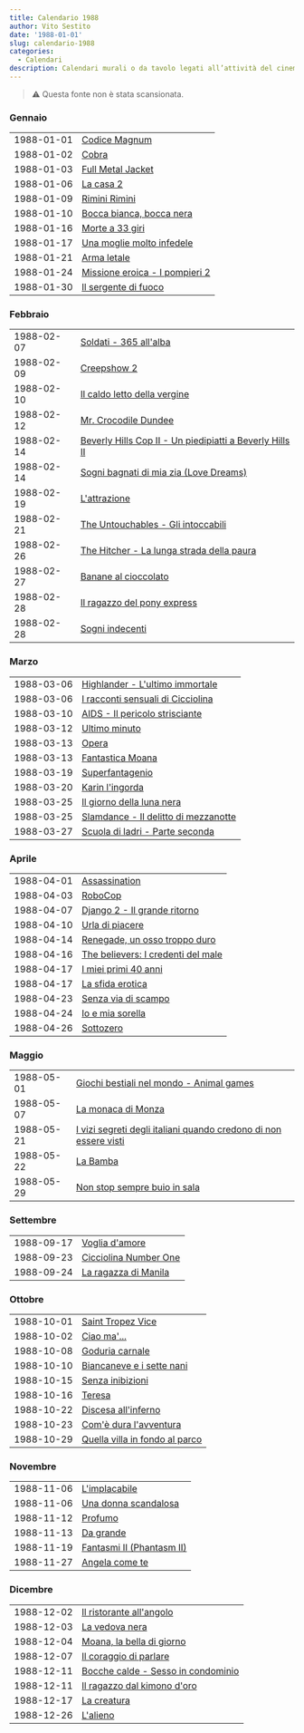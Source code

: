 ```yaml
---
title: Calendario 1988
author: Vito Sestito
date: '1988-01-01'
slug: calendario-1988
categories:
  - Calendari
description: Calendari murali o da tavolo legati all’attività del cinema. Indicano la data di proiezione e il titolo dei film, insieme agli incassi registrati.
---
```



> ⚠️ Questa fonte non è stata scansionata.





### Gennaio


|           |                               |
|:----------|:------------------------------|
|1988-01-01 |[Codice Magnum](https://www.imdb.com/title/tt0091828/)|
|1988-01-02 |[Cobra](https://www.imdb.com/title/tt0090859/)|
|1988-01-03 |[Full Metal Jacket](https://www.imdb.com/title/tt0093058/)|
|1988-01-06 |[La casa 2](https://www.imdb.com/title/tt0092991/)|
|1988-01-09 |[Rimini Rimini](https://www.imdb.com/title/tt0093864/)|
|1988-01-10 |[Bocca bianca, bocca nera](https://www.imdb.com/title/tt0092682/)|
|1988-01-16 |[Morte a 33 giri](https://www.imdb.com/title/tt0092112/)|
|1988-01-17 |[Una moglie molto infedele](https://www.imdb.com/title/tt0126453/)|
|1988-01-21 |[Arma letale](https://www.imdb.com/title/tt0093409/)|
|1988-01-24 |[Missione eroica - I pompieri 2](https://www.imdb.com/title/tt0126443/)|
|1988-01-30 |[Il sergente di fuoco](https://www.imdb.com/title/tt0092854/)|

### Febbraio


|           |                                                         |
|:----------|:--------------------------------------------------------|
|1988-02-07 |[Soldati - 365 all'alba](https://www.imdb.com/title/tt0094003/)|
|1988-02-09 |[Creepshow 2](https://www.imdb.com/title/tt0092796/)     |
|1988-02-10 |[Il caldo letto della vergine](https://www.imdb.com/title/tt15035936/)|
|1988-02-12 |[Mr. Crocodile Dundee](https://www.imdb.com/title/tt0090555/)|
|1988-02-14 |[Beverly Hills Cop II - Un piedipiatti a Beverly Hills II](https://www.imdb.com/title/tt0092644/)|
|1988-02-14 |[Sogni bagnati di mia zia (Love Dreams)](https://www.imdb.com/title/tt0195887/)|
|1988-02-19 |[L'attrazione](https://www.imdb.com/title/tt0092592/)    |
|1988-02-21 |[The Untouchables - Gli intoccabili](https://www.imdb.com/title/tt0094226/)|
|1988-02-26 |[The Hitcher - La lunga strada della paura](https://www.imdb.com/title/tt0091209/)|
|1988-02-27 |[Banane al cioccolato](https://www.imdb.com/title/tt0204873/)|
|1988-02-28 |[Il ragazzo del pony express](https://www.imdb.com/title/tt0091819/)|
|1988-02-28 |[Sogni indecenti](https://www.imdb.com/title/tt0199034/) |

### Marzo


|           |                                     |
|:----------|:------------------------------------|
|1988-03-06 |[Highlander - L'ultimo immortale](https://www.imdb.com/title/tt0091203/)|
|1988-03-06 |[I racconti sensuali di Cicciolina](https://www.imdb.com/title/tt0197793/)|
|1988-03-10 |[AIDS - Il pericolo strisciante](https://www.imdb.com/title/tt0300900/)|
|1988-03-12 |[Ultimo minuto](https://www.imdb.com/title/tt0139681/)|
|1988-03-13 |[Opera](https://www.imdb.com/title/tt0093677/)|
|1988-03-13 |[Fantastica Moana](https://www.imdb.com/title/tt0208946/)|
|1988-03-19 |[Superfantagenio](https://www.imdb.com/title/tt0090601/)|
|1988-03-20 |[Karin l'ingorda](https://www.imdb.com/title/tt0204430/)|
|1988-03-25 |[Il giorno della luna nera](https://www.imdb.com/title/tt0090735/)|
|1988-03-25 |[Slamdance - Il delitto di mezzanotte](https://www.imdb.com/title/tt0093986/)|
|1988-03-27 |[Scuola di ladri - Parte seconda](https://www.imdb.com/title/tt0203092/)|

### Aprile


|           |                                   |
|:----------|:----------------------------------|
|1988-04-01 |[Assassination](https://www.imdb.com/title/tt0092585/)|
|1988-04-03 |[RoboCop](https://www.imdb.com/title/tt0093870/)|
|1988-04-07 |[Django 2 - Il grande ritorno](https://www.imdb.com/title/tt0093113/)|
|1988-04-10 |[Urla di piacere](https://www.imdb.com/title/tt0191477/)|
|1988-04-14 |[Renegade, un osso troppo duro](https://www.imdb.com/title/tt0095975/)|
|1988-04-16 |[The believers: I credenti del male](https://www.imdb.com/title/tt0092632/)|
|1988-04-17 |[I miei primi 40 anni](https://www.imdb.com/title/tt0093535/)|
|1988-04-17 |[La sfida erotica](https://www.imdb.com/title/tt0213237/)|
|1988-04-23 |[Senza via di scampo](https://www.imdb.com/title/tt0093640/)|
|1988-04-24 |[Io e mia sorella](https://www.imdb.com/title/tt0093274/)|
|1988-04-26 |[Sottozero](https://www.imdb.com/title/tt0094010/)|

### Maggio


|           |                                                                 |
|:----------|:----------------------------------------------------------------|
|1988-05-01 |[Giochi bestiali nel mondo - Animal games](https://www.imdb.com/title/tt0329118/)|
|1988-05-07 |[La monaca di Monza](https://www.imdb.com/title/tt0091540/)      |
|1988-05-21 |[I vizi segreti degli italiani quando credono di non essere visti](https://www.imdb.com/title/tt0201317/)|
|1988-05-22 |[La Bamba](https://www.imdb.com/title/tt0093378/)                |
|1988-05-29 |[Non stop sempre buio in sala](https://www.imdb.com/title/tt0089990/)|

### Settembre


|           |                      |
|:----------|:---------------------|
|1988-09-17 |[Voglia d'amore](https://www.imdb.com/title/tt0087512/)|
|1988-09-23 |[Cicciolina Number One](https://www.imdb.com/title/tt0204203/)|
|1988-09-24 |[La ragazza di Manila](https://www.imdb.com/title/tt0359654/)|

### Ottobre


|           |                               |
|:----------|:------------------------------|
|1988-10-01 |[Saint Tropez Vice](https://www.imdb.com/title/tt0093908/)|
|1988-10-02 |[Ciao ma'...](https://www.imdb.com/title/tt0164000/)|
|1988-10-08 |[Goduria carnale](https://www.imdb.com/title/tt0076198/)|
|1988-10-10 |[Biancaneve e i sette nani](https://www.imdb.com/title/tt0093999/)|
|1988-10-15 |[Senza inibizioni](https://www.imdb.com/title/tt0087944/)|
|1988-10-16 |[Teresa](https://www.imdb.com/title/tt0094121/)|
|1988-10-22 |[Discesa all'inferno](https://www.imdb.com/title/tt0090933/)|
|1988-10-23 |[Com'è dura l'avventura](https://www.imdb.com/title/tt0094896/)|
|1988-10-29 |[Quella villa in fondo al parco](https://www.imdb.com/title/tt0095942/)|

### Novembre


|           |                          |
|:----------|:-------------------------|
|1988-11-06 |[L'implacabile](https://www.imdb.com/title/tt0093894/)|
|1988-11-06 |[Una donna scandalosa](https://www.imdb.com/title/tt0085719/)|
|1988-11-12 |[Profumo](https://www.imdb.com/title/tt0093789/)|
|1988-11-13 |[Da grande](https://www.imdb.com/title/tt0164519/)|
|1988-11-19 |[Fantasmi II (Phantasm II)](https://www.imdb.com/title/tt0095863/)|
|1988-11-27 |[Angela come te](https://www.imdb.com/title/tt0094657/)|

### Dicembre


|           |                                   |
|:----------|:----------------------------------|
|1988-12-02 |[Il ristorante all'angolo](https://www.imdb.com/title/tt0092669/)|
|1988-12-03 |[La vedova nera](https://www.imdb.com/title/tt0090738/)|
|1988-12-04 |[Moana, la bella di giorno](https://www.imdb.com/title/tt0187307/)|
|1988-12-07 |[Il coraggio di parlare](https://www.imdb.com/title/tt0092785/)|
|1988-12-11 |[Bocche calde - Sesso in condominio](https://www.imdb.com/title/tt34624089/)|
|1988-12-11 |[Il ragazzo dal kimono d'oro](https://www.imdb.com/title/tt0166674/)|
|1988-12-17 |[La creatura](https://www.imdb.com/title/tt0096344/)|
|1988-12-26 |[L'alieno](https://www.imdb.com/title/tt0093185/)|


